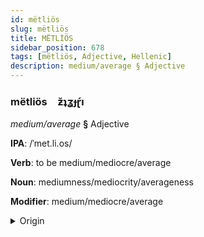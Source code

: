 ```yaml
---
id: mëtliös
slug: mëtliös
title: MËTLİÖS
sidebar_position: 678
tags: [mëtliös, Adjective, Hellenic]
description: medium/average § Adjective
---
```


### mëtliös&emsp;<span kind="abugida">ƶ̆ʇʓɟɽ́ı</span>

*medium/average* **§** Adjective

**IPA**: /ˈmet.li.os/

**Verb**: to be medium/mediocre/average

**Noun**: mediumness/mediocrity/averageness

**Modifier**: medium/mediocre/average

<details>
    <summary>Origin</summary>
    Greek μέτρῐος métrios /ˈme.tri.os/<br/>
    <em>Hellenic Language Family</em>
</details>